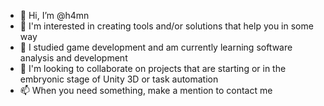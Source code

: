 - 👋 Hi, I’m @h4mn
- 👀 I'm interested in creating tools and/or solutions that help you in some way
- 🌱 I studied game development and am currently learning software analysis and development
- 💞️ I'm looking to collaborate on projects that are starting or in the embryonic stage of Unity 3D or task automation
- 📫 When you need something, make a mention to contact me
